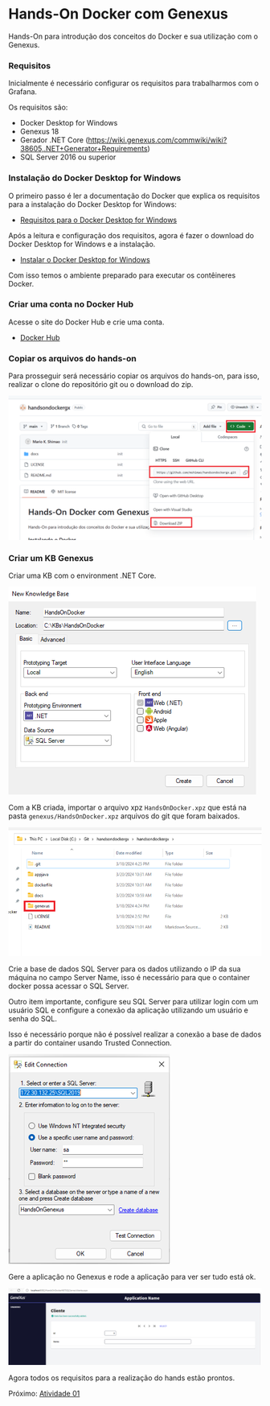 # Hands-On Docker com Genexus

Hands-On para introdução dos conceitos do Docker e sua utilização com o Genexus.

### Requisitos

Inicialmente é necessário configurar os requisitos para trabalharmos com o Grafana.

Os requisitos são:
- Docker Desktop for Windows
- Genexus 18
- Gerador .NET Core (https://wiki.genexus.com/commwiki/wiki?38605,.NET+Generator+Requirements)
- SQL Server 2016 ou superior

### Instalação do Docker Desktop for Windows

O primeiro passo é ler a documentação do Docker que explica os requisitos para a instalação do Docker Desktop for Windows:

- [Requisitos para o Docker Desktop for Windows](https://docs.docker.com/desktop/install/windows-install/#system-requirements)

Após a leitura e configuração dos requisitos, agora é fazer o download do Docker Desktop for Windows e a instalação.

- [Instalar o Docker Desktop for Windows](https://docs.docker.com/desktop/install/windows-install/#install-docker-desktop-on-windows)

Com isso temos o ambiente preparado para executar os contêineres Docker.

### Criar uma conta no Docker Hub

Acesse o site do Docker Hub e crie uma conta.

- [Docker Hub](https://hub.docker.com/)

### Copiar os arquivos do hands-on

Para prosseguir será necessário copiar os arquivos do hands-on, para isso, realizar o clone do repositório git ou o download do zip.

![githubproject](docs/imagens/githubproject.png)

### Criar um KB Genexus 

Criar uma KB com o environment .NET Core.

![KB NET Core](/docs/imagens/geradornetcore.png)

Com a KB criada, importar o arquivo xpz `HandsOnDocker.xpz` que está na pasta `genexus/HandsOnDocker.xpz` arquivos do git que foram baixados. 

![xpz](/docs/imagens/genexusxpz.png)

Crie a base de dados SQL Server para os dados utilizando o IP da sua máquina no campo Server Name, isso é necessário para que o container docker possa acessar o SQL Server.

Outro item importante, configure seu SQL Server para utilizar login com um usuário SQL e configure a conexão da aplicação utilizando um usuário e senha do SQL.

Isso é necessário porque não é possível realizar a conexão a base de dados a partir do container usando Trusted Connection.

![db config](/docs/imagens/genexudbconfig.png)

Gere a aplicação no Genexus e rode a aplicação para ver ser tudo está ok.

![appgx](/docs/imagens/appgx.png)

Agora todos os requisitos para a realização do hands estão prontos.

Próximo: [Atividade 01](docs/01-atividade.md)